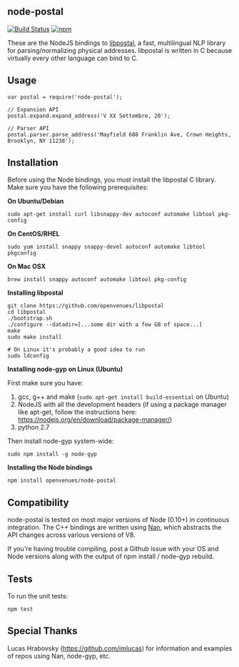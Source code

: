 node-postal
-----------

[![Build Status](https://travis-ci.org/openvenues/node-postal.svg?branch=master)](https://travis-ci.org/openvenues/node-postal) [![npm](https://img.shields.io/npm/v/node-postal.svg?maxAge=2592000)](https://www.npmjs.com/package/node-postal)

These are the NodeJS bindings to [libpostal](https://github.com/openvenues/libpostal), a fast, multilingual NLP library for parsing/normalizing physical addresses. libpostal is written in C because virtually every other language can bind to C.

Usage
-----

```node
var postal = require('node-postal');

// Expansion API
postal.expand.expand_address('V XX Settembre, 20');

// Parser API
postal.parser.parse_address('Mayfield 688 Franklin Ave, Crown Heights, Brooklyn, NY 11238');
```

Installation
------------

Before using the Node bindings, you must install the libpostal C library. Make sure you have the following prerequisites:

**On Ubuntu/Debian**
```
sudo apt-get install curl libsnappy-dev autoconf automake libtool pkg-config
```

**On CentOS/RHEL**
```
sudo yum install snappy snappy-devel autoconf automake libtool pkgconfig
```

**On Mac OSX**
```
brew install snappy autoconf automake libtool pkg-config
```

**Installing libpostal**

```
git clone https://github.com/openvenues/libpostal
cd libpostal
./bootstrap.sh
./configure --datadir=[...some dir with a few GB of space...]
make
sudo make install

# On Linux it's probably a good idea to run
sudo ldconfig
```

**Installing node-gyp on Linux (Ubuntu)**

First make sure you have:

1. gcc, g++ and make (```sudo apt-get install build-essential``` on Ubuntu)
2. NodeJS with all the development headers (if using a package manager like apt-get, follow the instructions here: https://nodejs.org/en/download/package-manager/)
3. python 2.7

Then install node-gyp system-wide:

```
sudo npm install -g node-gyp
```

**Installing the Node bindings**

```
npm install openvenues/node-postal
```

Compatibility
-------------

node-postal is tested on most major versions of Node (0.10+) in continuous integration. The C++ bindings are written using [Nan](https://github.com/nodejs/nan), which abstracts the API changes across various versions of V8.

If you're having trouble compiling, post a Github issue with your OS and Node versions along with the output of npm install / node-gyp rebuild.

Tests
-----

To run the unit tests:

```
npm test
```

Special Thanks
--------------

Lucas Hrabovsky (https://github.com/imlucas) for information and examples of repos using Nan, node-gyp, etc.
